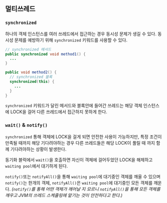 ## 멀티쓰레드
### `synchronized`
하나의 객체 인스턴스를 여러 쓰레드에서 접근하는 경우 동시성 문제가 생길 수 있다. 동시성 문제를 예방하기 위해 `synchronized` 키워드를 사용할 수 있다.
```java
// synchronized 메서드 
public synchronized void method1() {
  ...
}

public void method2() {
  // synchronized 블록
  synchronized(this) {
    ...
  }
}
```
`synchronized` 키워드가 달린 메서드와 블록안에 들어간 쓰레드는 해당 객체 인스턴스에 LOCK을 걸어 다른 쓰레드에서 접근하지 못하게 한다.

### `wait()` & `notify()`
`synchronized` 통해 객체에 LOCK을 걸게 되면 안전한 사용이 가능하지만, 특정 조건이 만족될 때까지 해당 기다려야하는 경우 다른 쓰레드들은 해당 LOCK이 풀릴 때 까지 함께 기다려야하는 상황이 발생한다.

동기화 블럭에서 `wait()`을 호출하면 자신이 객체에 걸어두었던 LOCK을 해제하고 `waiting pool`에서 대기하게 된다.

`notify()`또는 `notifyAll()`을 통해 `waiting pool`에 대기중인 객체를 깨울 수 있으며 `notify()`는 한개의 객체, `notifyAll()`은 `waiting pool`에 대기중인 모든 객체를 깨운다.
*(`notify()`를 통해 어떤 객체가 깨어날 지 모르니 `notifyAll()`을 통해 모든 객체를 깨우고 JVM의 쓰레드 스케쥴링에 맡기는 것이 안전하다고 한다.)*